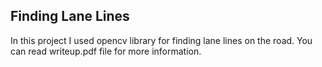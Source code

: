 ## Finding Lane Lines 
In this project I used opencv library for finding lane lines on the road.  You can read writeup.pdf file for more information.
